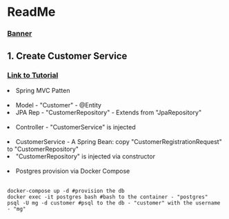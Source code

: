 <h1>ReadMe</h1>

<h3> <a href="https://devops.datenkollektiv.de/banner.txt/index.html">Banner</a></h3>

<h2>1. Create Customer Service</h2>
<h3><a href="https://www.youtube.com/watch?v=p485kUNpPvE&list=PLwvrYc43l1Mwqpf9i-1B1gXfMeHOm6DeY"> Link to Tutorial</a></h3>
<li>Spring MVC Patten </li><br>
<li>Model - "Customer" - @Entity </li>
<li>JPA Rep - "CustomerRepository" - Extends from "JpaRepository" </li>
<br>
<li>Controller - "CustomerService" is injected </li>
<br>
<li>CustomerService - A Spring Bean: copy "CustomerRegistrationRequest" to "CustomerRepository" </li>
<li>"CustomerRepository" is injected via constructor</li>
<br>
<li>Postgres provision via Docker Compose</li>
<br>

```
docker-compose up -d #provision the db
docker exec -it postgres bash #bash to the container - "postgres"
psql -U mg -d customer #psql to the db - "customer" with the username - "mg"
```